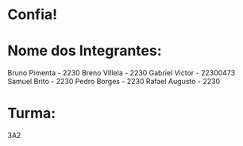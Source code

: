 # Confia!

# Nome dos Integrantes:
Bruno Pimenta - 2230
Breno VIllela - 2230
Gabriel Victor - 22300473
Samuel Brito - 2230
Pedro Borges - 2230
Rafael Augusto - 2230

# Turma:
3A2

